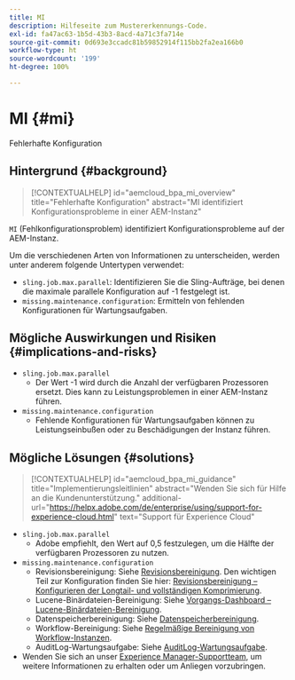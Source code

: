 ```yaml
---
title: MI
description: Hilfeseite zum Mustererkennungs-Code.
exl-id: fa47ac63-1b5d-43b3-8acd-4a71c3fa714e
source-git-commit: 0d693e3ccadc81b59852914f115bb2fa2ea166b0
workflow-type: ht
source-wordcount: '199'
ht-degree: 100%

---
```


# MI {#mi}

Fehlerhafte Konfiguration

## Hintergrund {#background}

>[!CONTEXTUALHELP]
>id="aemcloud_bpa_mi_overview"
>title="Fehlerhafte Konfiguration"
>abstract="MI identifiziert Konfigurationsprobleme in einer AEM-Instanz"

`MI` (Fehlkonfigurationsproblem) identifiziert Konfigurationsprobleme auf der AEM-Instanz.

Um die verschiedenen Arten von Informationen zu unterscheiden, werden unter anderem folgende Untertypen verwendet:

* `sling.job.max.parallel`: Identifizieren Sie die Sling-Aufträge, bei denen die maximale parallele Konfiguration auf -1 festgelegt ist.
* `missing.maintenance.configuration`: Ermitteln von fehlenden Konfigurationen für Wartungsaufgaben.

## Mögliche Auswirkungen und Risiken {#implications-and-risks}

* `sling.job.max.parallel`
   * Der Wert -1 wird durch die Anzahl der verfügbaren Prozessoren ersetzt. Dies kann zu Leistungsproblemen in einer AEM-Instanz führen.
* `missing.maintenance.configuration`
   * Fehlende Konfigurationen für Wartungsaufgaben können zu Leistungseinbußen oder zu Beschädigungen der Instanz führen.

## Mögliche Lösungen {#solutions}

>[!CONTEXTUALHELP]
>id="aemcloud_bpa_mi_guidance"
>title="Implementierungsleitlinien"
>abstract="Wenden Sie sich für Hilfe an die Kundenunterstützung."
>additional-url="https://helpx.adobe.com/de/enterprise/using/support-for-experience-cloud.html" text="Support für Experience Cloud"

* `sling.job.max.parallel`
   * Adobe empfiehlt, den Wert auf 0,5 festzulegen, um die Hälfte der verfügbaren Prozessoren zu nutzen.
* `missing.maintenance.configuration`
   * Revisionsbereinigung: Siehe [Revisionsbereinigung](https://experienceleague.adobe.com/de/docs/experience-manager-65/content/implementing/deploying/deploying/revision-cleanup). Den wichtigen Teil zur Konfiguration finden Sie hier: [Revisionsbereinigung – Konfigurieren der Longtail- und vollständigen Komprimierung](https://experienceleague.adobe.com/de/docs/experience-manager-65/content/implementing/deploying/deploying/revision-cleanup).
   * Lucene-Binärdateien-Bereinigung: Siehe [Vorgangs-Dashboard – Lucene-Binärdateien-Bereinigung](https://experienceleague.adobe.com/de/docs/experience-manager-65/content/sites/administering/operations/operations-dashboard#lucene-binaries-cleanup).
   * Datenspeicherbereinigung: Siehe [Datenspeicherbereinigung](https://experienceleague.adobe.com/de/docs/experience-manager-65/content/sites/administering/operations/data-store-garbage-collection).
   * Workflow-Bereinigung: Siehe [Regelmäßige Bereinigung von Workflow-Instanzen](https://experienceleague.adobe.com/de/docs/experience-manager-65/content/sites/administering/operations/workflows-administering#regular-purging-of-workflow-instances).
   * AuditLog-Wartungsaufgabe: Siehe [AuditLog-Wartungsaufgabe](https://experienceleague.adobe.com/de/docs/experience-manager-65/content/sites/administering/operations/operations-audit-log).
* Wenden Sie sich an unser [Experience Manager-Supportteam](https://helpx.adobe.com/de/enterprise/using/support-for-experience-cloud.html), um weitere Informationen zu erhalten oder um Anliegen vorzubringen.
